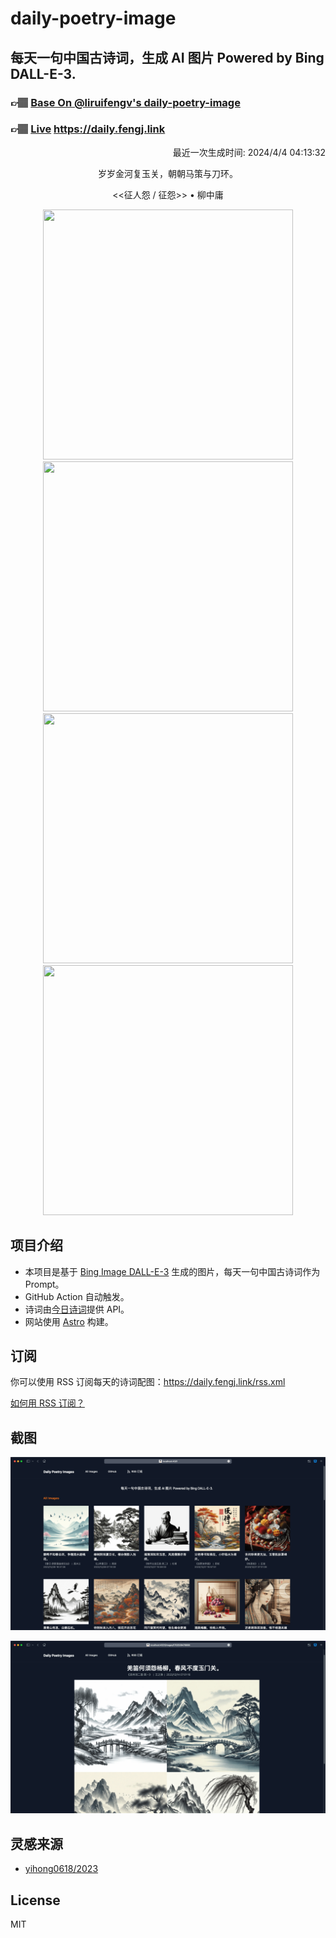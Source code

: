 
# daily-poetry-image

## 每天一句中国古诗词，生成 AI 图片 Powered by Bing DALL-E-3.

### 👉🏽 [Base On @liruifengv's daily-poetry-image](https://github.com/liruifengv/daily-poetry-image)

### 👉🏽 [Live](https://daily.fengj.link) https://daily.fengj.link

<p align="right">
  最近一次生成时间: 2024/4/4 04:13:32
</p>
<p align="center">
岁岁金河复玉关，朝朝马策与刀环。
</p>
<p align="center">
<<征人怨 / 征怨>> • 柳中庸
</p>
<p align="center">
<img src="https://tse2.mm.bing.net/th/id/OIG4.gwmAEtxTwYgRMTIzokPh" height="400" width="400" />
<img src="https://tse2.mm.bing.net/th/id/OIG4.nBvOAyZYxRfuXSJOvqz." height="400" width="400" />
<img src="https://tse3.mm.bing.net/th/id/OIG4...csc7aVaT_zmZfIn7kz" height="400" width="400" />
<img src="https://tse4.mm.bing.net/th/id/OIG4.ITd6e0ABFzLft9kmMZsx" height="400" width="400" />
</p>

## 项目介绍

-   本项目是基于 [Bing Image DALL-E-3](https://www.bing.com/images/create) 生成的图片，每天一句中国古诗词作为 Prompt。
-   GitHub Action 自动触发。
-   诗词由[今日诗词](https://www.jinrishici.com/)提供 API。
-   网站使用 [Astro](https://astro.build) 构建。

## 订阅

你可以使用 RSS 订阅每天的诗词配图：https://daily.fengj.link/rss.xml

[如何用 RSS 订阅？](https://zhuanlan.zhihu.com/p/55026716)

## 截图

![图片列表](./screenshots/Snipaste_2023-12-28_21-00-26.png)

![图片详情](./screenshots/Snipaste_2023-12-28_21-00-53.png)

## 灵感来源

-   [yihong0618/2023](https://github.com/yihong0618/2023)

## License

MIT
